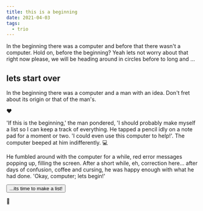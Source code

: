 ```yaml
---
title: this is a beginning
date: 2021-04-03
tags:
  - trio
---
```


In the beginning there was a computer and before that there wasn't a computer.
Hold on, before the beginning? Yeah lets not worry about that right now please,
we will be heading around in circles before to long and ...

## lets start over

In the beginning there was a computer and a man with an idea. Don't fret about
its origin or that of the man's.

:heart:

'If this is the beginning,' the man pondered, 'I should probably make myself a
list so I can keep a track of everything. He tapped a pencil idly on a note pad
for a moment or two. 'I could even use this computer to help!'. The computer
beeped at him indifferently. :computer:

He fumbled around with the computer for a while, red error messages popping up,
filling the screen. After a short while, eh, correction here... after days of
confusion, coffee and cursing, he was happy enough with what he had done. 'Okay,
computer; lets begin!' 


<div class="block mx-auto mt-7 p-2 max-w-xl border border-indigo-200">


<input id="makeTodoList" class="block mx-auto my-3 px-2" type="submit" value="...its time to make a list!" onclick="startItemMaker()"/>



<div id="itemMaker" style="display:none">
<h1 class="font-bold">Todo list:</h1>


<ol id="todoList" class="pt-3" labelledby="List">
</ol>


<input id="todoItem" class="px-1 text-white bg-gray-400" type="text" placeholder="add a todo item here..." />
<input type="submit" class="px-1 text-white bg-green-400 hover:bg-green-300" value="add" onclick="addToList()" />
</div>


<input id="clearList" class="px-1 mt-3 text-white bg-red-400 hover:bg-red-300" type="submit" value="clear list" style="display:none;" onclick="finished();" />

<input id="toggleFx" class="px-1 my-3 mx-auto text-white bg-indigo-800 hover:bg-indigo-500" type="submit" value="Nice job! Click here to make another list... and on, and on..." style="display:none;" onclick="finished(); stopFw();return false">
</div>

<script>{% include "assets/js/fireworks.js" %}</script>
<script>{% include "assets/js/todoList.js" %}</script>

:pencil:
